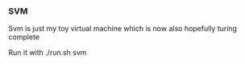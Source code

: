 ### SVM

Svm is just my toy virtual machine
which is now also hopefully turing complete

Run it with ./run.sh svm

